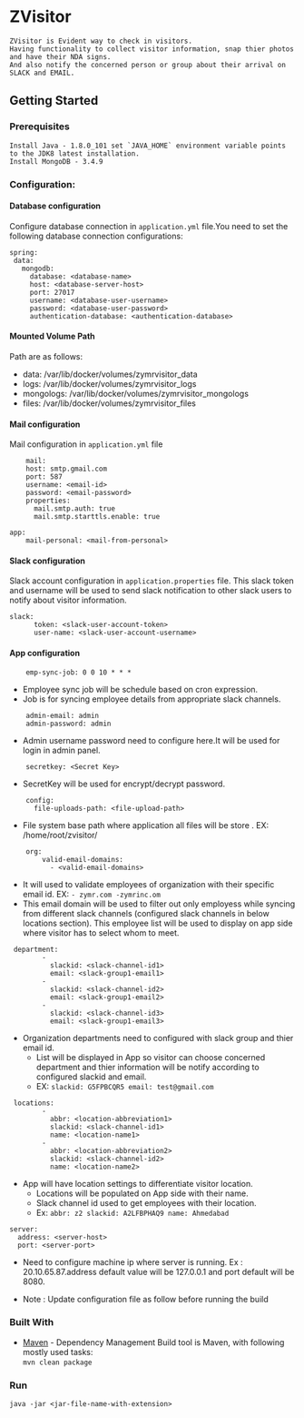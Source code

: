# ZVisitor

    ZVisitor is Evident way to check in visitors.
    Having functionality to collect visitor information, snap thier photos and have their NDA signs.  
    And also notify the concerned person or group about their arrival on SLACK and EMAIL.

## Getting Started

### Prerequisites

    Install Java - 1.8.0_101 set `JAVA_HOME` environment variable points to the JDK8 latest installation.  
    Install MongoDB - 3.4.9


### Configuration:


#### Database configuration
Configure database connection in `application.yml` file.You need to set the following database connection configurations:
 ```
 spring:
  data:
    mongodb:
      database: <database-name>
      host: <database-server-host>
      port: 27017
      username: <database-user-username> 
      password: <database-user-password>
      authentication-database: <authentication-database>
```

#### Mounted Volume Path
Path are as follows: 
  - data: /var/lib/docker/volumes/zymrvisitor_data
  - logs: /var/lib/docker/volumes/zymrvisitor_logs
  - mongologs: /var/lib/docker/volumes/zymrvisitor_mongologs
  - files: /var/lib/docker/volumes/zymrvisitor_files

#### Mail configuration



Mail configuration in `application.yml` file
```
    mail:
    host: smtp.gmail.com
    port: 587
    username: <email-id>
    password: <email-password>
    properties:
      mail.smtp.auth: true
      mail.smtp.starttls.enable: true
      
app:
    mail-personal: <mail-from-personal>
```

#### Slack configuration

Slack account configuration in `application.properties` file.
This slack token and username will be used to send slack notification to other slack users to notify about visitor information.

```
slack:
      token: <slack-user-account-token>
      user-name: <slack-user-account-username>
```
    
#### App configuration

```
    emp-sync-job: 0 0 10 * * *
```
* Employee sync job will be schedule based on cron expression. 
* Job is for syncing employee details from appropriate slack channels.
 

```
    admin-email: admin
    admin-password: admin
```
* Admin username password need to configure here.It will be used for login in admin panel.


```
    secretkey: <Secret Key>
```
* SecretKey will be used for encrypt/decrypt password.

```
    config:
      file-uploads-path: <file-upload-path>
```
* File system base path where application all files will be store . EX: /home/root/zvisitor/

```
    org:
        valid-email-domains:
          - <valid-email-domains>
```
* It will used to validate employees of organization with their specific email id. EX: `- zymr.com -zymrinc.om`
* This email domain will be used to filter out only employess while syncing from different slack channels (configured slack channels in below locations section). This employee list will be used to display on app side where visitor has to select whom to meet.

```
 department:
        -
          slackid: <slack-channel-id1>
          email: <slack-group1-email1>
        -
          slackid: <slack-channel-id2>
          email: <slack-group1-email2>
        -
          slackid: <slack-channel-id3>
          email: <slack-group1-email3>
```
 - Organization departments need to configured with slack group and thier email id.
    - List will be displayed in App so visitor can choose concerned department and thier information will be notify according to configured slackid and  email.
    - EX: `slackid: G5FPBCQR5
          email: test@gmail.com`

```
 locations:
        -
          abbr: <location-abbreviation1>
          slackid: <slack-channel-id1>
          name: <location-name1>
        -
          abbr: <location-abbreviation2>
          slackid: <slack-channel-id2>
          name: <location-name2>
```
 - App will have location settings to differentiate visitor location.
    - Locations will be populated on App side with their name.
    - Slack channel id used to get employees with their location.
    - Ex: `abbr: z2
          slackid: A2LFBPHAQ9
          name: Ahmedabad`
```
server:
  address: <server-host>
  port: <server-port>
```
* Need to configure machine ip where server is running. Ex : 20.10.65.87.address default value will be 127.0.0.1 and port default will be 8080.

*   Note : Update configuration file as follow before running the build


### Built With

*   [Maven](https://maven.apache.org/) - Dependency Management
    Build tool is Maven, with following mostly used tasks:  
    ```mvn clean package```


### Run

    java -jar <jar-file-name-with-extension>
